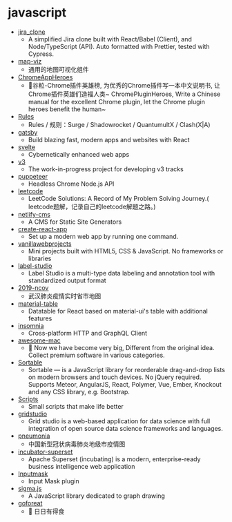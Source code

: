 # javascript
- [jira_clone](https://github.com/oldboyxx/jira_clone)
  - A simplified Jira clone built with React/Babel (Client), and Node/TypeScript (API). Auto formatted with Prettier, tested with Cypress.
- [map-viz](https://github.com/wuhan2020/map-viz)
  - 通用的地图可视化组件
- [ChromeAppHeroes](https://github.com/zhaoolee/ChromeAppHeroes)
  - 🌈谷粒-Chrome插件英雄榜, 为优秀的Chrome插件写一本中文说明书, 让Chrome插件英雄们造福人类~ ChromePluginHeroes, Write a Chinese manual for the excellent Chrome plugin, let the Chrome plugin heroes benefit the human~
- [Rules](https://github.com/lhie1/Rules)
  - Rules / 规则：Surge / Shadowrocket / QuantumultX / Clash(X|A)
- [gatsby](https://github.com/gatsbyjs/gatsby)
  - Build blazing fast, modern apps and websites with React
- [svelte](https://github.com/sveltejs/svelte)
  - Cybernetically enhanced web apps
- [v3](https://github.com/exercism/v3)
  - The work-in-progress project for developing v3 tracks
- [puppeteer](https://github.com/puppeteer/puppeteer)
  - Headless Chrome Node.js API
- [leetcode](https://github.com/azl397985856/leetcode)
  - LeetCode Solutions: A Record of My Problem Solving Journey.( leetcode题解，记录自己的leetcode解题之路。)
- [netlify-cms](https://github.com/netlify/netlify-cms)
  - A CMS for Static Site Generators
- [create-react-app](https://github.com/facebook/create-react-app)
  - Set up a modern web app by running one command.
- [vanillawebprojects](https://github.com/bradtraversy/vanillawebprojects)
  - Mini projects built with HTML5, CSS & JavaScript. No frameworks or libraries
- [label-studio](https://github.com/heartexlabs/label-studio)
  - Label Studio is a multi-type data labeling and annotation tool with standardized output format
- [2019-ncov](https://github.com/shfshanyue/2019-ncov)
  - 武汉肺炎疫情实时省市地图
- [material-table](https://github.com/mbrn/material-table)
  - Datatable for React based on material-ui's table with additional features
- [insomnia](https://github.com/Kong/insomnia)
  - Cross-platform HTTP and GraphQL Client
- [awesome-mac](https://github.com/jaywcjlove/awesome-mac)
  -  Now we have become very big, Different from the original idea. Collect premium software in various categories.
- [Sortable](https://github.com/SortableJS/Sortable)
  - Sortable — is a JavaScript library for reorderable drag-and-drop lists on modern browsers and touch devices. No jQuery required. Supports Meteor, AngularJS, React, Polymer, Vue, Ember, Knockout and any CSS library, e.g. Bootstrap.
- [Scripts](https://github.com/outflanknl/Scripts)
  - Small scripts that make life better
- [gridstudio](https://github.com/ricklamers/gridstudio)
  - Grid studio is a web-based application for data science with full integration of open source data science frameworks and languages.
- [pneumonia](https://github.com/lispczz/pneumonia)
  - 中国新型冠状病毒肺炎地级市疫情图
- [incubator-superset](https://github.com/apache/incubator-superset)
  - Apache Superset (incubating) is a modern, enterprise-ready business intelligence web application
- [Inputmask](https://github.com/RobinHerbots/Inputmask)
  - Input Mask plugin
- [sigma.js](https://github.com/jacomyal/sigma.js)
  - A JavaScript library dedicated to graph drawing
- [goforeat](https://github.com/syun0216/goforeat)
  - 🍔 日日有得食
